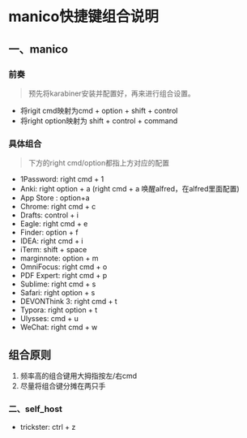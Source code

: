 # manico快捷键组合说明

## 一、manico
### 前奏
> 预先将karabiner安装并配置好，再来进行组合设置。

- 将rigit cmd映射为cmd + option + shift + control
- 将right option映射为 shift + control + command

### 具体组合
> 下方的right cmd/option都指上方对应的配置

- 1Password: right cmd + 1
- Anki: right option + a (right cmd + a 唤醒alfred，在alfred里面配置)
- App Store : option+a
- Chrome: right cmd + c
- Drafts: control + i
- Eagle: right cmd + e
- Finder: option + f
- IDEA: right cmd + i
- iTerm: shift + space
- marginnote: option + m
- OmniFocus: right cmd + o
- PDF Expert: right cmd + p
- Sublime: right cmd + s
- Safari: right option + s
- DEVONThink 3: right cmd + t
- Typora: right option + t
- Ulysses: cmd + u
- WeChat: right cmd + w

## 组合原则
1. 频率高的组合键用大拇指按左/右cmd
2. 尽量将组合键分摊在两只手

### 二、self_host
- trickster: ctrl + z